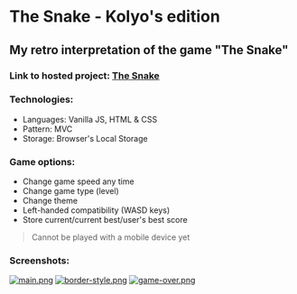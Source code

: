 # The Snake - Kolyo's edition

## My retro interpretation of the game "The Snake"

### Link to hosted project: [The Snake](https://iliev-nikola.github.io/the-snake/)

### Technologies:

- Languages: Vanilla JS, HTML & CSS
- Pattern: MVC
- Storage: Browser's Local Storage

### Game options:

- Change game speed any time
- Change game type (level)
- Change theme
- Left-handed compatibility (WASD keys)
- Store current/current best/user's best score

>Cannot be played with a mobile device yet

### Screenshots:

[![main.png](https://i.postimg.cc/SszVVG4W/main.png)](https://postimg.cc/TLfr3gpw)
[![border-style.png](https://i.postimg.cc/02CntQTH/border-style.png)](https://postimg.cc/bss1rzNQ)
[![game-over.png](https://i.postimg.cc/rmWC5FGj/game-over.png)](https://postimg.cc/hzDdBn5Q)
